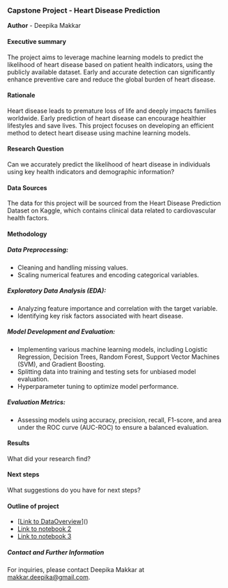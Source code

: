 ### Capstone Project - Heart Disease Prediction

**Author** - Deepika Makkar

#### Executive summary

The project aims to leverage machine learning models to predict the likelihood of heart disease based on patient health indicators, using the publicly available dataset. Early and accurate detection can significantly enhance preventive care and reduce the global burden of heart disease.

#### Rationale
Heart disease leads to premature loss of life and deeply impacts families worldwide. Early prediction of heart disease can encourage healthier lifestyles and save lives. This project focuses on developing an efficient method to detect heart disease using machine learning models.

#### Research Question
Can we accurately predict the likelihood of heart disease in individuals using key health indicators and demographic information?

#### Data Sources
The data for this project will be sourced from the Heart Disease Prediction Dataset on Kaggle, which contains clinical data related to cardiovascular health factors.

#### Methodology
##### Data Preprocessing:
- Cleaning and handling missing values.
- Scaling numerical features and encoding categorical variables.
  
##### Exploratory Data Analysis (EDA):
- Analyzing feature importance and correlation with the target variable.
- Identifying key risk factors associated with heart disease.

##### Model Development and Evaluation:
- Implementing various machine learning models, including Logistic Regression, Decision Trees, Random Forest, Support Vector Machines (SVM), and Gradient Boosting.
- Splitting data into training and testing sets for unbiased model evaluation.
- Hyperparameter tuning to optimize model performance.

##### Evaluation Metrics:
- Assessing models using accuracy, precision, recall, F1-score, and area under the ROC curve (AUC-ROC) to ensure a balanced evaluation.

#### Results
What did your research find?

#### Next steps
What suggestions do you have for next steps?

#### Outline of project

- [[Link to DataOverview](https://github.com/deepikamakkar/ComparingClassifiers/blob/main/notebooks/DataOverview.ipynb)]()
- [Link to notebook 2]()
- [Link to notebook 3]()


##### Contact and Further Information
For inquiries, please contact Deepika Makkar at makkar.deepika@gmail.com.
